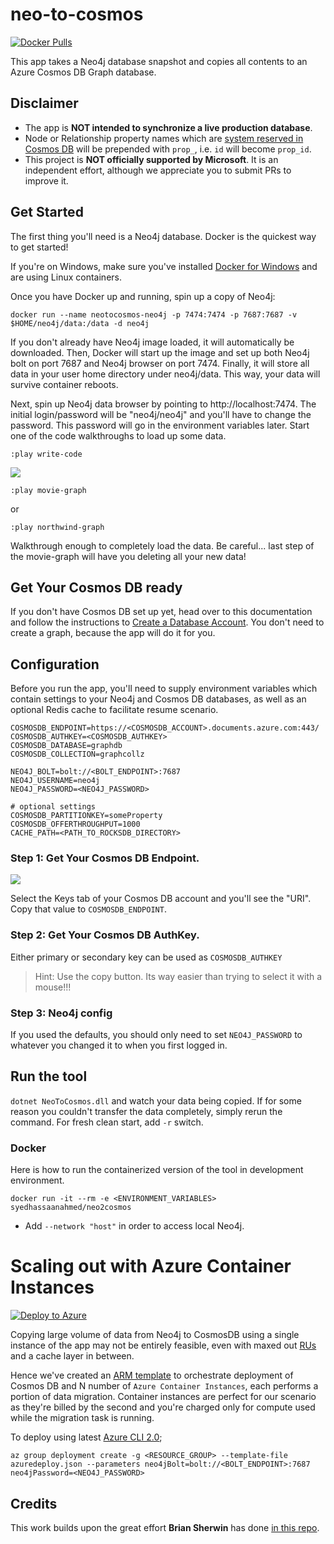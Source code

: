 # neo-to-cosmos
[![Docker Pulls](https://img.shields.io/docker/pulls/syedhassaanahmed/neo2cosmos.svg?logo=docker)](https://hub.docker.com/r/syedhassaanahmed/neo2cosmos/)

This app takes a Neo4j database snapshot and copies all contents to an Azure Cosmos DB Graph database.

## Disclaimer
- The app is **NOT intended to synchronize a live production database**.
- Node or Relationship property names which are [system reserved in Cosmos DB](https://docs.microsoft.com/en-us/azure/cosmos-db/sql-api-resources#system-vs-user-defined-resources) will be prepended with `prop_`, i.e. `id` will become `prop_id`.
- This project is **NOT officially supported by Microsoft**. It is an independent effort, although we appreciate you to submit PRs to improve it.

## Get Started
The first thing you'll need is a Neo4j database. Docker is the quickest way to get started!

If you're on Windows, make sure you've installed [Docker for Windows](https://docs.docker.com/docker-for-windows/) and are using Linux containers.

Once you have Docker up and running, spin up a copy of Neo4j:

```
docker run --name neotocosmos-neo4j -p 7474:7474 -p 7687:7687 -v $HOME/neo4j/data:/data -d neo4j
```

If you don't already have Neo4j image loaded, it will automatically be downloaded. Then, Docker will start up the image and set up both Neo4j bolt on port 7687 and Neo4j browser on port 7474. Finally, it will store all data in your user home directory under neo4j/data. This way, your data will survive container reboots.

Next, spin up Neo4j data browser by pointing to http://localhost:7474. The initial login/password will be "neo4j/neo4j" and you'll have to change the password. This password will go in the environment variables later. Start one of the code walkthroughs to load up some data.

```
:play write-code
```

<img src="images/neo-play-write-code.png"/>

```
:play movie-graph
```
or
```
:play northwind-graph
```
Walkthrough enough to completely load the data. Be careful... last step of the movie-graph will have you deleting all your new data!

## Get Your Cosmos DB ready
If you don't have Cosmos DB set up yet, head over to this documentation and follow the instructions to [Create a Database Account](
https://docs.microsoft.com/en-us/azure/cosmos-db/create-graph-dotnet).
You don't need to create a graph, because the app will do it for you.

## Configuration
Before you run the app, you'll need to supply environment variables which contain settings to your Neo4j and Cosmos DB databases, as well as an optional Redis cache to facilitate resume scenario.

```
COSMOSDB_ENDPOINT=https://<COSMOSDB_ACCOUNT>.documents.azure.com:443/
COSMOSDB_AUTHKEY=<COSMOSDB_AUTHKEY>
COSMOSDB_DATABASE=graphdb
COSMOSDB_COLLECTION=graphcollz

NEO4J_BOLT=bolt://<BOLT_ENDPOINT>:7687
NEO4J_USERNAME=neo4j
NEO4J_PASSWORD=<NEO4J_PASSWORD>

# optional settings
COSMOSDB_PARTITIONKEY=someProperty
COSMOSDB_OFFERTHROUGHPUT=1000
CACHE_PATH=<PATH_TO_ROCKSDB_DIRECTORY>
```

### Step 1: Get Your Cosmos DB Endpoint.
<img src="images/azure-cosmos-keys.png"/>

Select the Keys tab of your Cosmos DB account and you'll see the "URI". Copy that value to  `COSMOSDB_ENDPOINT`.

### Step 2: Get Your Cosmos DB AuthKey.
Either primary or secondary key can be used as `COSMOSDB_AUTHKEY`
> Hint: Use the copy button. Its way easier than trying to select it with a mouse!!!

### Step 3: Neo4j config
If you used the defaults, you should only need to set `NEO4J_PASSWORD` to whatever you changed it to when you first logged in.

## Run the tool
`dotnet NeoToCosmos.dll` and watch your data being copied. If for some reason you couldn't transfer the data completely, simply rerun the command. For fresh clean start, add `-r` switch.

### Docker
Here is how to run the containerized version of the tool in development environment.
```
docker run -it --rm -e <ENVIRONMENT_VARIABLES> syedhassaanahmed/neo2cosmos
```
- Add `--network "host"` in order to access local Neo4j.

# Scaling out with Azure Container Instances
[![Deploy to Azure](http://azuredeploy.net/deploybutton.png)](https://azuredeploy.net/)

Copying large volume of data from Neo4j to CosmosDB using a single instance of the app may not be entirely feasible, even with maxed out [RUs](https://docs.microsoft.com/en-us/azure/cosmos-db/request-units) and a cache layer in between.

Hence we've created an [ARM template](https://docs.microsoft.com/en-us/azure/azure-resource-manager/resource-manager-create-first-template) to orchestrate deployment of Cosmos DB and N number of `Azure Container Instances`, each performs a portion of data migration. Container instances are perfect for our scenario as they're billed by the second and you're charged only for compute used while the migration task is running.

To deploy using latest [Azure CLI 2.0](https://docs.microsoft.com/en-us/cli/azure/install-azure-cli?view=azure-cli-latest);
```
az group deployment create -g <RESOURCE_GROUP> --template-file azuredeploy.json --parameters neo4jBolt=bolt://<BOLT_ENDPOINT>:7687 neo4jPassword=<NEO4J_PASSWORD>
```

## Credits
This work builds upon the great effort **Brian Sherwin** has done [in this repo](https://github.com/bsherwin/neo2cosmos).
